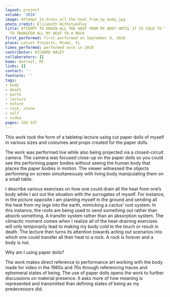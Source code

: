 ```yaml
---
layout: project
volume: '2018'
image: Attempt_to_drain_all_the_heat_from_my_body.jpg
photo_credit: Elizabeth Withstandley
title: ATTEMPT TO DRAIN ALL THE HEAT FROM MY BODY UNTIL IT IS COLD TO THE TOUCH/ATTEMPT
  TO TRANSFER ALL MY HEAT TO A ROCK
first_performed: first performed on September 8, 2018
place: Locust Projects, Miami, FL
times_performed: performed once in 2018
contributor: RICHARD HALEY
collaborators: []
home: Detroit, MI
links: []
contact: ''
footnote: ''
tags:
- body
- death
- earth
- lecture
- nature
- rock, stone
- self
- video
pages: 336-337
---
```




This work took the form of a tabletop lecture using cut paper dolls of myself in various sizes and costumes and props created for the paper dolls.

The work was performed live while also being projected via a closed-circuit camera. The camera was focused close-up on the paper dolls so you could see the performing paper bodies without seeing the human body that places the paper bodies in motion. The viewer witnessed the objects performing on screen simultaneously with living body manipulating them on a small table.

I describe various exercises on how one could drain all the heat from one’s body while I act out the situation with the surrogates of myself. For instance, in the picture opposite I am planting myself in the ground and sending all the heat from my legs into the earth, mimicking a cactus’ root system. In this instance, the roots are being used to send something out rather than absorb something. A transfer system rather than an absorption system. The climactic moment comes when I realize all of the heat-draining exercises will only temporarily lead to making my body cold to the touch or result in death. The lecture then turns its attention towards acting out scenarios into which one could transfer all their heat to a rock. A rock is forever and a body is not.

Why am I using paper dolls?

The work makes direct reference to performance art working with the body made for video in the 1960s and 70s through referencing traces and ephemeral states of being. The use of paper dolls opens the work to further discussions on material presence. It asks more of how meaning is represented and transmitted than defining states of being as my predecessors did.
